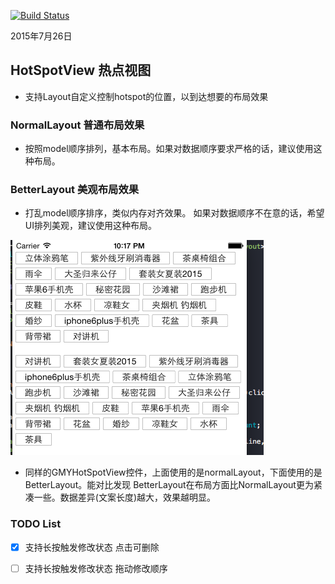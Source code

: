 [![Build Status](https://travis-ci.org/778477/GMYHotSpotView.svg)](https://travis-ci.org/778477/GMYHotSpotView)


2015年7月26日 

## HotSpotView 热点视图

* 支持Layout自定义控制hotspot的位置，以到达想要的布局效果

### NormalLayout 普通布局效果
* 按照model顺序排列，基本布局。如果对数据顺序要求严格的话，建议使用这种布局。

### BetterLayout 美观布局效果
* 打乱model顺序排序，类似内存对齐效果。 如果对数据顺序不在意的话，希望UI排列美观，建议使用这种布局。


![pic](https://github.com/778477/GMYHotSpotView/blob/master/src/%E5%B1%8F%E5%B9%95%E5%BF%AB%E7%85%A7%202015-07-26%20%E4%B8%8B%E5%8D%8810.17.48.png)

* 同样的GMYHotSpotView控件，上面使用的是normalLayout，下面使用的是BetterLayout。能对比发现 BetterLayout在布局方面比NormalLayout更为紧凑一些。数据差异(文案长度)越大，效果越明显。


### TODO List

- [X] 支持长按触发修改状态 点击可删除

- [ ] 支持长按触发修改状态 拖动修改顺序
